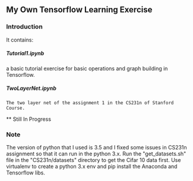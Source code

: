 ## My Own Tensorflow Learning Exercise

### Introduction

It contains:
##### Tutorial1.ipynb
 a basic tutorial exercise for basic operations and graph building in Tensorflow.
 
##### TwoLayerNet.ipynb
    The two layer net of the assignment 1 in the CS231n of Stanford Course.

** Still In Progress

### Note
The version of python that I used is 3.5 and I fixed some issues in CS231n assignment so that it can run in the python 3.x.
Run the "get_datasets.sh" file in the "CS231n/datasets" directory to get the Cifar 10 data first.
Use virtualenv to create a python 3.x env and pip install the Anaconda and Tensorflow libs.